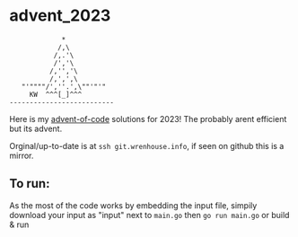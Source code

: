 # advent_2023
```
             *
            /,\
           /,.'\
           /','\
          /,'','\
          /,',',\
   "'""""/',''.',\""'"'"
     KW  ^^^[_]^^^
--------------------------
```

Here is my [advent-of-code](https://adventofcode.com/2022) solutions for 2023! The probably arent efficient but its advent.


Orginal/up-to-date is at `ssh git.wrenhouse.info`, if seen on github this is a mirror.

## To run:

As the most of the code works by embedding the input file, simpily download your input as "input" next to `main.go` then `go run main.go` or build & run

